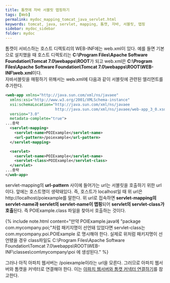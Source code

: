 ```yaml
---
title: 톰캣에 자바 서블릿 맵핑하기
tags: [Web]
permalink: mydoc_mapping_tomcat_java_servlet.html
keywords: tomcat, java, servlet, mapping, 톰캣, 자바, 서블릿, 맵핑
sidebar: mydoc_sidebar
folder: mydoc
---
```


톰캣이 서비스하는 호스트 디렉토리의 WEB-INF에는 web.xml이 있다. 예를 들면 기본으로 설치했을 때 호스트 디렉토리는 **C:\Program Files\Apache Software Foundation\Tomcat 7.0\webapps\ROOT**가 되고 web.xml은 **C:\Program Files\Apache Software Foundation\Tomcat 7.0\webapps\ROOT\WEB-INF\web.xml**이다.  
자바서블릿을 매핑하기 위해서는 web.xml에 다음과 같이 서블릿에 관련된 엘리먼트를 추가한다.
```xml
<web-app xmlns="http://java.sun.com/xml/ns/javaee"
  xmlns:xsi="http://www.w3.org/2001/XMLSchema-instance"
  xsi:schemaLocation="http://java.sun.com/xml/ns/javaee
                      http://java.sun.com/xml/ns/javaee/web-app_3_0.xsd"
  version="3.0"
  metadata-complete="true">
...중략
  <servlet-mapping>
    <servlet-name>POIExample</servlet-name>
    <url-pattern>/poiexample</url-pattern>
  </servlet-mapping>

  <servlet>
    <servlet-name>POIExample</servlet-name>
    <servlet-class>POIExample</servlet-class>
  </servlet>
...중략
</web-app>
```

servlet-mapping의 **url-pattern** 사이에 들어가는 url는 서블릿을 호출하기 위한 url이다. 앞에는 호스트명이 생략돼있다. 즉, 호스트가 localhost일 때 위 url은 http://localhost/poiexample를 말한다. 위 url로 접속하면 **servlet-mapping의 servlet-name과 servlet의 servlet-name이 맵핑**되어 **servlet의 servlet-class가 호출**된다. 즉 POIExample.class 파일을 찾아서 호출하는 것이다.  

{% include note.html content="만약 POIExample.java에 "package com.mycompany.poi;"처럼 패키지명이 선언돼 있었다면 servlet-class는 com.mycompany.poi.POIExample 로 명시해야 한다. 실제로 위처럼 패키지명이 선언됐을 경우 class파일도 C:\Program Files\Apache Software Foundation\Tomcat 7.0\webapps\ROOT\WEB-INF\classes\com\mycompany\poi 에 생성된다." %}

그러나 아직 아파치 웹서버는 /poiexample이라는 url을 모른다. 그러므로 아파치 웹서버와 톰캣을 커넥터로 연결해야 한다. 이는 [아파치 웹서버와 톰캣 커넥터 연결하기](connect_tomcat_with_apache_webserver)를 참고한다.